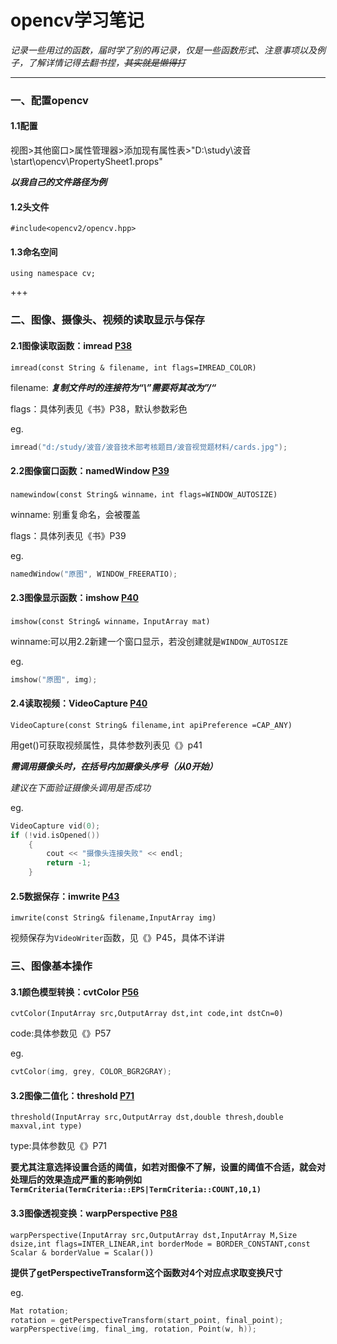 # opencv学习笔记
*记录一些用过的函数，届时学了别的再记录，仅是一些函数形式、注意事项以及例子，了解详情记得去翻书捏，~~其实就是懒得打~~*
***



### 一、配置opencv

#### 1.1配置

视图>其他窗口>属性管理器>添加现有属性表>"D:\study\波音\start\opencv\PropertySheet1.props"

***以我自己的文件路径为例***

#### 1.2头文件

`#include<opencv2/opencv.hpp>`

#### 1.3命名空间

`using namespace cv;`

+++



### 二、图像、摄像头、视频的读取显示与保存

#### 2.1图像读取函数：imread   <u>P38</u>

`imread(const String & filename, int flags=IMREAD_COLOR)`

filename:   ***复制文件时的连接符为“\”需要将其改为”/“***

flags：具体列表见《书》P38，默认参数彩色

eg.

~~~c++
imread("d:/study/波音/波音技术部考核题目/波音视觉题材料/cards.jpg");
~~~

#### 2.2图像窗口函数：namedWindow   <u>P39</u>

`namewindow(const String& winname，int flags=WINDOW_AUTOSIZE)`

winname: 别重复命名，会被覆盖

flags：具体列表见《书》P39

eg.

~~~c++
namedWindow("原图", WINDOW_FREERATIO);
~~~

#### 2.3图像显示函数：imshow   <u>P40</u>

`imshow(const String& winname，InputArray mat)`

winname:可以用2.2新建一个窗口显示，若没创建就是`WINDOW_AUTOSIZE`

eg.

~~~c++
imshow("原图", img);
~~~

#### 2.4读取视频：VideoCapture   <u>P40</u>

`VideoCapture(const String& filename,int apiPreference =CAP_ANY)`

用get()可获取视频属性，具体参数列表见《》p41

***需调用摄像头时，在括号内加摄像头序号（从0开始）***

*建议在下面验证摄像头调用是否成功*

eg.

~~~c++
VideoCapture vid(0);
if (!vid.isOpened())
	{
		cout << "摄像头连接失败" << endl;
		return -1;
	}
~~~

#### 2.5数据保存：imwrite <u>P43</u>

`imwrite(const String& filename,InputArray img)`

视频保存为`VideoWriter`函数，见《》P45，具体不详讲
### 三、图像基本操作

#### 3.1颜色模型转换：cvtColor   <u>P56</u>

`cvtColor(InputArray src,OutputArray dst,int code,int dstCn=0)`

code:具体参数见《》P57

eg.

~~~c++
cvtColor(img, grey, COLOR_BGR2GRAY);
~~~

#### 3.2图像二值化：threshold   <u>P71</u>

`threshold(InputArray src,OutputArray dst,double thresh,double maxval,int type)`

type:具体参数见《》P71

**要尤其注意选择设置合适的阈值，如若对图像不了解，设置的阈值不合适，就会对处理后的效果造成严重的影响例如`TermCriteria(TermCriteria::EPS|TermCriteria::COUNT,10,1)`**

#### 3.3图像透视变换：warpPerspective   <u>P88</u>

`warpPerspective(InputArray src,OutputArray dst,InputArray M,Size dsize,int flags=INTER_LINEAR,int borderMode = BORDER_CONSTANT,const Scalar & borderValue = Scalar())`

**提供了getPerspectiveTransform这个函数对4个对应点求取变换尺寸**

eg.

~~~c++
Mat rotation;
rotation = getPerspectiveTransform(start_point, final_point);
warpPerspective(img, final_img, rotation, Point(w, h));
~~~


